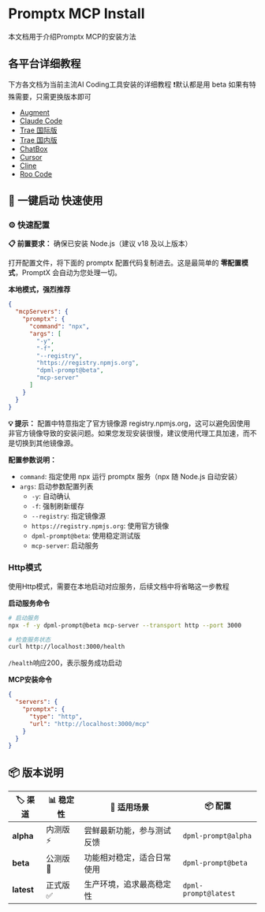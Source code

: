# Promptx MCP Install

本文档用于介绍Promptx MCP的安装方法



## 各平台详细教程

下方各文档为当前主流AI Coding工具安装的详细教程
❗默认都是用 beta 如果有特殊需要，只需更换版本即可

- [Augment](./Augment/promptx-augment.md)
- [Claude Code](./Claude%20Code/promptx-claude-code.md)
- [Trae 国际版](./Trae国际版/promptx-trae.md)
- [Trae 国内版](./Trae国内版/promptx-trae-cn.md)
- [ChatBox](./ChatBox/prompt-chatbox.md)
- [Cursor](./Cursor/promptx-cursor.md)
- [Cline](./Cline/promptx-cline.md)
- [Roo Code](./Roo%20Code/promptx-roo-code.md)



## 🚀 一键启动 快速使用

### ⚙️ 快速配置

**📋 前置要求：** 确保已安装 Node.js（建议 v18 及以上版本）

打开配置文件，将下面的 promptx 配置代码复制进去。这是最简单的 **零配置模式**，PromptX 会自动为您处理一切。

**本地模式，强烈推荐**

```json
{
  "mcpServers": {
    "promptx": {
      "command": "npx",
      "args": [
        "-y",
        "-f",
        "--registry",
        "https://registry.npmjs.org",
        "dpml-prompt@beta",
        "mcp-server"
      ]
    }
  }
}
```

**💡 提示：** 配置中特意指定了官方镜像源 registry.npmjs.org，这可以避免因使用非官方镜像导致的安装问题。如果您发现安装很慢，建议使用代理工具加速，而不是切换到其他镜像源。

**配置参数说明：**
- `command`: 指定使用 npx 运行 promptx 服务（npx 随 Node.js 自动安装）
- `args`: 启动参数配置列表
  - `-y`: 自动确认
  - `-f`: 强制刷新缓存
  - `--registry`: 指定镜像源
  - `https://registry.npmjs.org`: 使用官方镜像
  - `dpml-prompt@beta`: 使用稳定测试版
  - `mcp-server`: 启动服务

### Http模式

使用Http模式，需要在本地启动对应服务，后续文档中将省略这一步教程

**启动服务命令**

```bash
# 启动服务
npx -f -y dpml-prompt@beta mcp-server --transport http --port 3000

# 检查服务状态
curl http://localhost:3000/health
```

`/health`响应200，表示服务成功启动

**MCP安装命令**

```json
{
  "servers": {
    "promptx": {
      "type": "http",
      "url": "http://localhost:3000/mcp"
    }
  }
}
```

## 📦 版本说明

| 🏷️ **渠道** | 📊 **稳定性** | 🎯 **适用场景** | 📦 **配置** |
|---------|---------|------------|---------|
| **alpha** | 内测版 ⚡ | 尝鲜最新功能，参与测试反馈 | `dpml-prompt@alpha` |
| **beta** | 公测版 🧪 | 功能相对稳定，适合日常使用 | `dpml-prompt@beta` |
| **latest** | 正式版 ✅ | 生产环境，追求最高稳定性 | `dpml-prompt@latest` |
